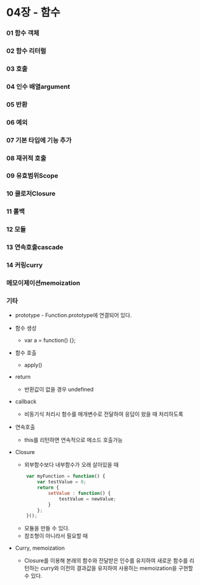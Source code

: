 04장 - 함수
====================================

### 01 함수 객체

### 02 함수 리터럴

### 03 호출

### 04 인수 배열argument

### 05 반환

### 06 예외

### 07 기본 타입에 기능 추가

### 08 재귀적 호출

### 09 유효범위Scope

### 10 클로저Closure

### 11 롤백

### 12 모듈

### 13 연속호출cascade

### 14 커링curry

### 메모이제이션memoization

### 기타
* prototype - Function.prototype에 연결되어 있다. 
* 함수 생성
	* var a = function() {};
* 함수 호출
	* apply()
* return
	* 반환값이 없을 경우 undefined
* callback
	* 비동기식 처리시 함수를 매개변수로 전달하여 응답이 왔을 때 처리하도록
* 연속호출
	* this를 리턴하면 연속적으로 메소드 호출가능
* Closure
	* 외부함수보다 내부함수가 오래 살아있을 때
	
	```javascript
		var myFunction = function() {
			var testValue = 0;
			return {
				setValue : function() {
					testValue = newValue;
				}
			};
		}();
	```
	
	* 모듈을 만들 수 있다.
	* 참조형이 아니라서 필요할 때
* Curry, memoization
	* Closure를 이용해 본래의 함수와 전달받은 인수를 유지하여 새로운 함수를 리턴하는 curry와 이전의 결과값을 유지하여 사용하는 memoization을 구현할 수 있다.
	